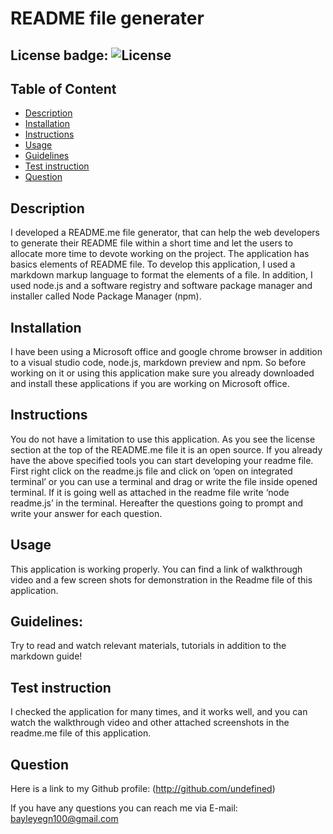 # README file generater
## License badge: ![License](https://img.shields.io/badge/License-Apach-blue.svg)
## Table of Content
- [Description](#description)
- [Installation](#installation)
- [Instructions](#instructions)
- [Usage](#usage)
- [Guidelines](#guidelines)
- [Test instruction](#test-instruction)
- [Question](#question)
## Description 

I developed a README.me file generator, that can help the web developers to generate their README file within a short time and let the users to allocate more time to devote working on the project. The application has basics elements of README file. To develop this application, I used a markdown markup language to format the elements of a file. In addition, I used node.js and a software registry and software package manager and installer called Node Package Manager (npm). 

## Installation 

I have been using a Microsoft office and google chrome browser in addition to a visual studio code, node.js, markdown preview and npm. So before working on it or using this application make sure you already downloaded and install these applications if you are working on Microsoft office. 

## Instructions

You do not have a limitation to use this application. As you see the license section at the top of the README.me file it is an open source. If you already have the above specified tools you can start developing your readme file. First right click on the readme.js file and click on ‘open on integrated terminal’ or you can use a terminal and drag or write the file inside opened terminal. If it is going well as attached in the readme file write ‘node readme.js’ in the terminal. Hereafter the questions going to prompt and write your answer for each question. 

## Usage 

This application is working properly. You can find  a link of walkthrough video and a few screen shots for demonstration in the Readme file of this application. 

## Guidelines: 

Try to read and watch relevant materials, tutorials in addition to the markdown guide!

## Test instruction 

I checked the application for many times, and it works well, and you can watch the walkthrough video and other attached screenshots in the readme.me file of this application. 

## Question
Here is a link to my Github profile: (http://github.com/undefined)

If you have any questions you can reach me via E-mail: bayleyegn100@gmail.com 